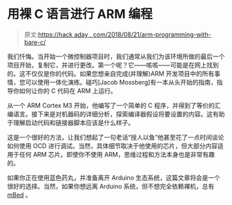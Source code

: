 # 用裸 C 语言进行 ARM 编程

> 原文:[https://hack aday . com/2018/08/21/arm-programming-with-bare-c/](https://hackaday.com/2018/08/21/arm-programming-with-bare-c/)

我们忏悔。当开始一个微控制器项目时，我们通常从我们为该环境所做的最后一个项目开始，复制它，并进行更改。第一个呢？它——咳咳——可能是在网上找到的。这不仅仅是你的代码。如果您想亲自完成(并理解)ARM 开发项目中的所有事情，您可以使用一体化演练。碰巧[Jacob Mossberg]有一本从头开始的指南，指导你如何让你的 C 代码在 ARM 上运行。

从一个 ARM Cortex M3 开始，他编写了一个简单的 C 程序，并得到了等价的汇编语言。接下来是对机器码的详细分析，探索编译器假设将要设置的内容。这有助于理解启动代码和链接器脚本应该是什么样子。

这是一个很好的方法，让我们想起了一句老话“授人以鱼”他甚至花了一点时间谈论如何使用 OCD 进行调试。当然，具体细节取决于他使用的芯片，但大部分内容适用于任何 ARM 芯片。即使你不使用 ARM，思维过程和方法本身也是非常有趣的。

如果你正在使用蓝色药丸，并准备离开 Arduino 生态系统，这篇文章将会是一个很好的选择。当然，如果你想远离 Arduino 系统，但不想完全依赖裸机，总有 [mBed](https://hackaday.com/2017/04/07/platformio-and-visual-studio-take-over-the-world/) 。